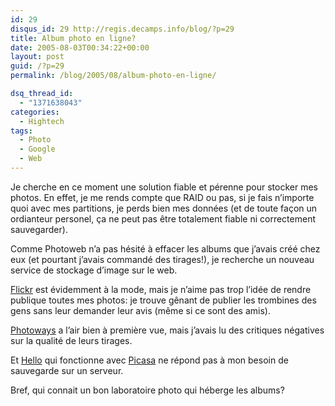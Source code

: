 ```yaml
---
id: 29
disqus_id: 29 http://regis.decamps.info/blog/?p=29
title: Album photo en ligne?
date: 2005-08-03T00:34:22+00:00
layout: post
guid: /?p=29
permalink: /blog/2005/08/album-photo-en-ligne/

dsq_thread_id:
  - "1371638043"
categories:
  - Hightech
tags:
  - Photo
  - Google
  - Web
---
```

Je cherche en ce moment une solution fiable et pérenne pour stocker mes photos. En effet, je me rends compte que RAID ou pas, si je fais n’importe quoi avec mes partitions, je perds bien mes données (et de toute façon un ordianteur personel, ça ne peut pas être totalement fiable ni correctement sauvegarder).

Comme Photoweb n’a pas hésité à effacer les albums que j’avais créé chez eux (et pourtant j’avais commandé des tirages!), je recherche un nouveau service de stockage d’image sur le web. 

[Flickr](http://www.flickr.com/) est évidemment à la mode, mais je n’aime pas trop l’idée de rendre publique toutes mes photos: je trouve gênant de publier les trombines des gens sans leur demander leur avis (même si ce sont des amis).

[Photoways](http://www.photoways.com) a l’air bien à première vue, mais j’avais lu des critiques négatives sur la qualité de leurs tirages.

Et [Hello](http://www.hello.com) qui fonctionne avec [Picasa](http://regisnews.blogspot.com/2005/07/picasa-fonctionne-aussi-sous-linux_31.html) ne répond pas à mon besoin de sauvegarde sur un serveur.

Bref, qui connait un bon laboratoire photo qui héberge les albums?
